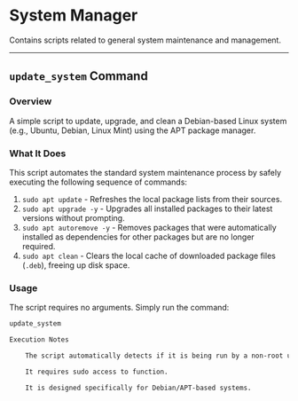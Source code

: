 # System Manager

Contains scripts related to general system maintenance and management.

---

## `update_system` Command

### Overview

A simple script to update, upgrade, and clean a Debian-based Linux system (e.g., Ubuntu, Debian, Linux Mint) using the APT package manager.

### What It Does

This script automates the standard system maintenance process by safely executing the following sequence of commands:

1.  `sudo apt update` - Refreshes the local package lists from their sources.
2.  `sudo apt upgrade -y` - Upgrades all installed packages to their latest versions without prompting.
3.  `sudo apt autoremove -y` - Removes packages that were automatically installed as dependencies for other packages but are no longer required.
4.  `sudo apt clean` - Clears the local cache of downloaded package files (`.deb`), freeing up disk space.

### Usage

The script requires no arguments. Simply run the command:

```bash
update_system

Execution Notes

    The script automatically detects if it is being run by a non-root user and will prepend sudo to all package management commands.

    It requires sudo access to function.

    It is designed specifically for Debian/APT-based systems.
```
